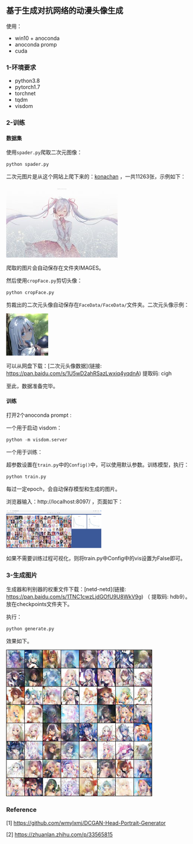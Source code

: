 ## 基于生成对抗网络的动漫头像生成

使用：

- win10 + anoconda
- anoconda promp
- cuda

### 1-环境要求

- python3.8
- pytorch1.7
- torchnet
- tqdm
- visdom

### 2-训练

#### 数据集

使用`spader.py`爬取二次元图像：

```python
python spader.py
```

二次元图片是从这个网站上爬下来的：[konachan](http://konachan.net) ，一共11263张，示例如下：

![img](./__md__/img.jpg)

爬取的图片会自动保存在文件夹IMAGES。

然后使用`cropFace.py`剪切头像：

```python
python cropFace.py
```

剪裁出的二次元头像自动保存在`FaceData/FaceData/`文件夹。二次元头像示例：

![img2](./__md__/anime.jpg)

可以从网盘下载：[二次元头像数据](链接: https://pan.baidu.com/s/1U5wD2ahRSazLwxiq4yqdnA) 提取码: cigh

至此，数据准备完毕。

#### 训练

打开2个anoconda prompt :

一个用于启动 visdom： 

```python
python -m visdom.server
```

一个用于训练：

超参数设置在`train.py`中的`Config()`中，可以使用默认参数。训练模型，执行：

```python
python train.py
```

每过一定epoch，会自动保存模型和生成的图片。

浏览器输入：http://localhost:8097/ ，页面如下：

<img src="__md__/image-20210712144051068.png" alt="image-20210712144051068" style="zoom:25%;" />

如果不需要训练过程可视化，则将train.py中Config中的vis设置为False即可。

### 3-生成图片

生成器和判别器的权重文件下载：[netd-netd](链接: https://pan.baidu.com/s/1TNC1cwzLjdGOfU9U8WkV9g) （ 提取码: hdb9）。放在checkpoints文件夹下。

执行：

```python
python generate.py
```

效果如下。

<img src="result.png" alt="result" style="zoom:50%;" />

### Reference

[1]	https://github.com/wmylxmj/DCGAN-Head-Portrait-Generator

[2]	https://zhuanlan.zhihu.com/p/33565815

